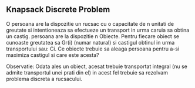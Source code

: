 ## Knapsack Discrete Problem


O persoana are la dispozitie un rucsac cu o capacitate de n unitati de greutate
si intentioneaza sa efectueze  un transport in urma caruia sa obtina un castig. persoana
are la dispozitie n Obiecte. Pentru fiecare obiect se cunoaste greutatea sa Gr(i) (numar natural)
si castigul obtinul in urma transportului sau: Ci. Ce obiecte trebuie sa aleaga persoana
pentru a-si maximiza castigul si care este acesta?


Observatie: Odata ales un obiect, acesat trebuie transportat integral (nu se admite transportul unei prati din el)
in acest fel trebuie sa rezolvam problema discreta a rucsacului.
